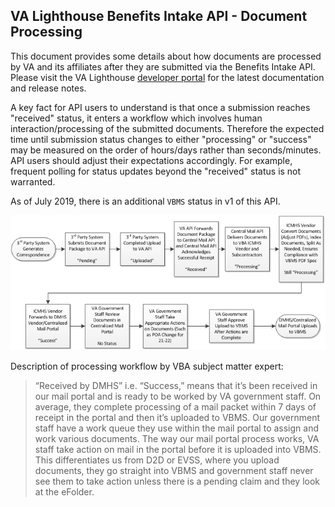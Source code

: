 ## VA Lighthouse Benefits Intake API - Document Processing

This document provides some details about how documents are processed by VA and its affiliates after they are submitted via the Benefits Intake API.  Please visit the VA Lighthouse [developer portal](https://developer.va.gov/explore/benefits/docs/benefits) for the latest documentation and release notes.

A key fact for API users to understand is that once a submission reaches "received" status, it enters a workflow which involves human interaction/processing of the submitted documents. Therefore the expected time until submission status changes to either "processing" or "success" may be measured on the order of hours/days rather than seconds/minutes. API users should adjust their expectations accordingly. For example, frequent polling for status updates beyond the "received" status is not warranted.

As of July 2019, there is an additional `VBMS` status in v1 of this API.

![Document Processing Workflow](document_processing_workflow.png)

Description of processing workflow by VBA subject matter expert:
> “Received by DMHS” i.e. “Success,” means that it’s been received in our  mail portal and is ready to be worked by VA government staff.  On average, they complete processing of a mail packet within 7 days of receipt in the portal and then it’s uploaded to VBMS.  Our government staff have a work queue they use within the mail portal to assign and work various documents.  The way our mail portal process works, VA staff take action on mail in the portal before it is uploaded into VBMS.  This differentiates us from D2D or EVSS, where you upload documents, they go straight into VBMS and government staff never see them to take action unless there is a pending claim and they look at the eFolder. 
